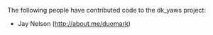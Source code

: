 The following people have contributed code to the dk_yaws project:

  * Jay Nelson (http://about.me/duomark)

